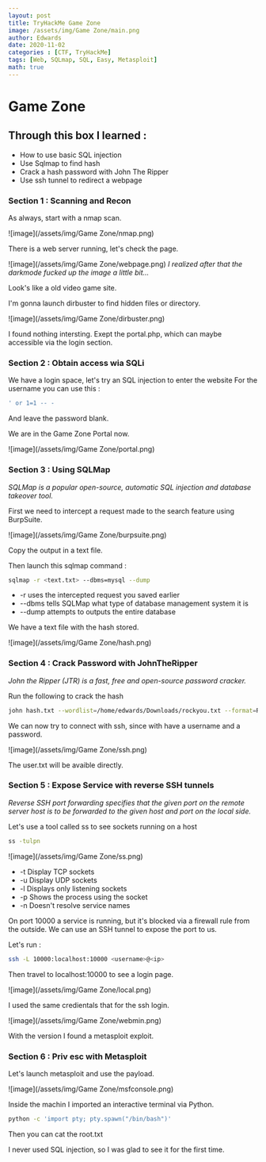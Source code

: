 ```yaml
---
layout: post 
title: TryHackMe Game Zone 
image: /assets/img/Game Zone/main.png
author: Edwards
date: 2020-11-02
categories : [CTF, TryHackMe]
tags: [Web, SQLmap, SQL, Easy, Metasploit]
math: true
---
```


# Game Zone

## Through this box I learned :

- How to use basic SQL injection 
- Use Sqlmap to find hash
- Crack a hash password with John The Ripper
- Use ssh tunnel to redirect a webpage

### Section 1 : Scanning and Recon 

As always, start with a nmap scan. 

![image](/assets/img/Game Zone/nmap.png)

There is a web server running, let's check the page.

![image](/assets/img/Game Zone/webpage.png)
_I realized after that the darkmode fucked up the image a little bit..._

Look's like a old video game site.

I'm gonna launch dirbuster to find hidden files or directory. 

![image](/assets/img/Game Zone/dirbuster.png)

I found nothing intersting. Exept the portal.php, which can maybe accessible via the login section.

### Section 2 : Obtain access wia SQLi

We have a login space, let's try an SQL injection to enter the website
For the username you can use this :
```bash
' or 1=1 -- -
```
And leave the password blank.

We are in the Game Zone Portal now.

![image](/assets/img/Game Zone/portal.png)

### Section 3 : Using SQLMap 
_SQLMap is a popular open-source, automatic SQL injection and database takeover tool._

First we need to intercept a request made to the search feature using BurpSuite.

![image](/assets/img/Game Zone/burpsuite.png)

Copy the output in a text file.

Then launch this sqlmap command : 
```bash
sqlmap -r <text.txt> --dbms=mysql --dump
```

- -r uses the intercepted request you saved earlier
- --dbms tells SQLMap what type of database management system it is
- --dump attempts to outputs the entire database

We have a text file with the hash stored. 

![image](/assets/img/Game Zone/hash.png)


### Section 4 : Crack Password with JohnTheRipper
_John the Ripper (JTR) is a fast, free and open-source password cracker._

Run the following to crack the hash
```bash 
john hash.txt --wordlist=/home/edwards/Downloads/rockyou.txt --format=Raw-SHA256
```

We can now try to connect with ssh, since with have a username and a password.

![image](/assets/img/Game Zone/ssh.png)

The user.txt will be avaible directly.

### Section 5 : Expose Service with reverse SSH tunnels
_Reverse SSH port forwarding specifies that the given port on the remote server host is to be forwarded to the given host and port on the local side._

Let's use a tool called ss to see sockets running on a host
```bash
ss -tulpn 
```

![image](/assets/img/Game Zone/ss.png)

- -t	Display TCP sockets
- -u	Display UDP sockets
- -l	Displays only listening sockets
- -p	Shows the process using the socket
- -n	Doesn't resolve service names

On port 10000 a service is running, but it's blocked via a firewall rule from the outside.
We can use an SSH tunnel to expose the port to us.

Let's run : 
```bash
ssh -L 10000:localhost:10000 <username>@<ip>
```

Then travel to localhost:10000 to see a login page.

![image](/assets/img/Game Zone/local.png)

I used the same credientals that for the ssh login. 

![image](/assets/img/Game Zone/webmin.png)

With the version I found a metasploit exploit.

### Section 6 : Priv esc with Metasploit 

Let's launch metasploit and use the payload.

![image](/assets/img/Game Zone/msfconsole.png)

Inside the machin I imported an interactive terminal via Python.
```bash
python -c 'import pty; pty.spawn("/bin/bash")'
```

Then you can cat the root.txt

I never used SQL injection, so I was glad to see it for the first time.
